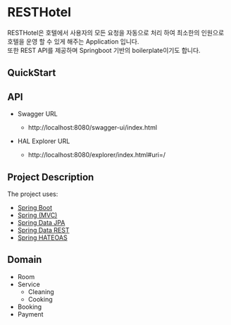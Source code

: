 # RESTHotel
RESTHotel은 호텔에서 사용자의 모든 요청을 자동으로 처리 하여 최소한의 인원으로 호텔을 운영 할 수 있게 해주는 Application 입니다.    
또한 REST API를 제공하며 Springboot 기반의 boilerplate이기도 합니다.

## QuickStart

## API
* Swagger URL   
    * http://localhost:8080/swagger-ui/index.html      
    
* HAL Explorer URL
    * http://localhost:8080/explorer/index.html#uri=/

## Project Description

The project uses:

- [Spring Boot](http://github.com/spring-projects/spring-boot)
- [Spring (MVC)](http://github.com/spring-projects/spring-framework)
- [Spring Data JPA](http://github.com/spring-projects/spring-data-jpa)
- [Spring Data REST](http://github.com/spring-projects/spring-data-rest)
- [Spring HATEOAS](http://github.com/spring-projects/spring-hateoas)


## Domain

- Room
- Service
   - Cleaning
   - Cooking
- Booking
- Payment
